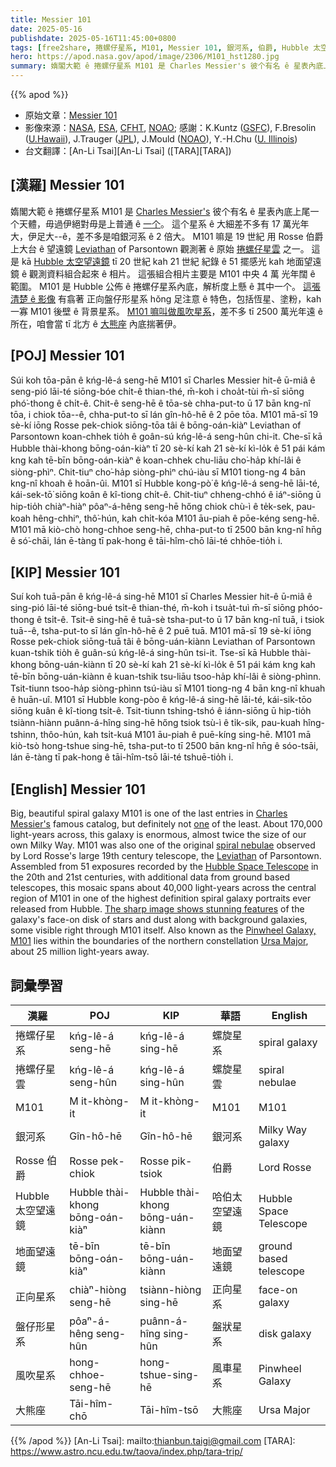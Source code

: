 ```yaml
---
title: Messier 101
date: 2025-05-16
publishdate: 2025-05-16T11:45:00+0800
tags: [free2share, 捲螺仔星系, M101, Messier 101, 銀河系, 伯爵, Hubble 太空望遠鏡, 地面望遠鏡, 正向星系, 盤仔形星系, 風吹星系, 大熊座]
hero: https://apod.nasa.gov/apod/image/2306/M101_hst1280.jpg
summary: 媠閣大範 ê 捲螺仔星系 M101 是 Charles Messier's 彼个有名 ê 星表內底上尾一个天體。
---
```


{{% apod %}}

- 原始文章：[Messier 101](https://apod.nasa.gov/apod/ap250516.html)
- 影像來源：[NASA](https://www.nasa.gov/), [ESA](https://www.spacetelescope.org/), [CFHT](https://www.cfht.hawaii.edu/), [NOAO](https://noirlab.edu/public/about/history-of-noao/);
感謝：K.Kuntz ([GSFC](https://universe.gsfc.nasa.gov/)), F.Bresolin ([U.Hawaii](https://www.ifa.hawaii.edu/)), J.Trauger ([JPL](https://www.jpl.nasa.gov/)), J.Mould ([NOAO](https://noirlab.edu/public/about/history-of-noao/)), Y.-H.Chu ([U. Illinois](https://astro.illinois.edu/))
- 台文翻譯：[An-Li Tsai][An-Li Tsai] ([TARA][TARA])


## [漢羅] Messier 101
媠閣大範 ê 捲螺仔星系 M101 是 [Charles Messier's][Charles Messier's] 彼个有名 ê 星表內底上尾一个天體，毋過伊絕對毋是上普通 ê [一个][one]。
這个星系 ê 大細差不多有 17 萬光年大，伊足大--ê，差不多是咱銀河系 ê 2 倍大。
M101 嘛是 19 世紀 用 Rosse 伯爵上大台 ê 望遠鏡 [Leviathan][Leviathan] of Parsontown 觀測著 ê 原始 [捲螺仔星雲][spiral nebulae] 之一。
這是 kā [Hubble 太空望遠鏡][Hubble Space Telescope] tī 20 世紀 kah 21 世紀 紀錄 ê 51 擺感光 kah 地面望遠鏡 ê 觀測資料組合起來 ê 相片。
這張組合相片主要是 M101 中央 4 萬 光年闊 ê 範圍。
M101 是 Hubble 公佈 ê 捲螺仔星系內底，解析度上懸 ê 其中一个。
[這張清楚 ê 影像][The sharp image shows stunning features] 有翕著 正向盤仔形星系 hŏng 足注意 ê 特色，包括恆星、塗粉，kah 一寡 M101 後壁 ê 背景星系。
[M101 嘛叫做風吹星系][Pinwheel Galaxy, M101]，差不多 tī 2500 萬光年遠 ê 所在，咱會當 tī 北方 ê [大熊座][Ursa Major] 內底揣著伊。

## [POJ] Messier 101
Súi koh tōa-pān ê kńg-lê-á seng-hē M101 sī Charles Messier hit-ê ū-miâ ê seng-pió lāi-té siōng-bóe chi̍t-ê thian-thé, m̄-koh i choa̍t-tùi m̄-sī siōng phó͘-thong ê chi̍t-ê.
Chit-ê seng-hē ê tōa-sè chha-put-to ū 17 bān kng-nî tōa, i chiok tōa--ê, chha-put-to sī lán gîn-hô-hē ê 2 pōe tōa.
M101 mā-sī 19 sè-kí iōng Rosse pek-chiok siōng-tōa tâi ê bōng-oán-kiàⁿ Leviathan of Parsontown koan-chhek tio̍h ê goân-sú kńg-lê-á seng-hûn chi-it.
Che-sī kā Hubble thài-khong bōng-oán-kiàⁿ tī 20 sè-kí kah 21 sè-kí kì-lo̍k ê 51 pái kám kng kah tē-bīn bōng-oán-kiàⁿ ê koan-chhek chu-liāu cho͘-ha̍p khí-lâi ê siòng-phìⁿ.
Chit-tiuⁿ cho͘-ha̍p siòng-phìⁿ chú-iàu sī M101 tiong-ng 4 bān kng-nî khoah ê hoān-ûi.
M101 sī Hubble kong-pò͘ ê kńg-lê-á seng-hē lāi-té, kái-sek-tō͘ siōng koân ê kî-tiong chi̍t-ê.
Chit-tiuⁿ chheng-chhó ê iáⁿ-siōng ū hip-tio̍h chiàⁿ-hiàⁿ pôaⁿ-á-hêng seng-hē hőng chiok chù-ì ê te̍k-sek, pau-koah hêng-chhiⁿ, thô͘-hún, kah chi̍t-kóa M101 āu-piah ê pōe-kéng seng-hē.
M101 mā kiò-chò hong-chhoe seng-hē, chha-put-to tī 2500 bān kng-nî hn̄g ê só͘-chāi, lán ē-tàng tī pak-hong ê tāi-hîm-chō lāi-té chhōe-tio̍h i.

## [KIP] Messier 101
Suí koh tuā-pān ê kńg-lê-á sing-hē M101 sī Charles Messier hit-ê ū-miâ ê sing-pió lāi-té siōng-bué tsi̍t-ê thian-thé, m̄-koh i tsua̍t-tuì m̄-sī siōng phóo-thong ê tsi̍t-ê.
Tsit-ê sing-hē ê tuā-sè tsha-put-to ū 17 bān kng-nî tuā, i tsiok tuā--ê, tsha-put-to sī lán gîn-hô-hē ê 2 puē tuā.
M101 mā-sī 19 sè-kí iōng Rosse pek-chiok siōng-tuā tâi ê bōng-uán-kiànn Leviathan of Parsontown kuan-tshik tio̍h ê guân-sú kńg-lê-á sing-hûn tsi-it.
Tse-sī kā Hubble thài-khong bōng-uán-kiànn tī 20 sè-kí kah 21 sè-kí kì-lo̍k ê 51 pái kám kng kah tē-bīn bōng-uán-kiànn ê kuan-tshik tsu-liāu tsoo-ha̍p khí-lâi ê siòng-phìnn.
Tsit-tiunn tsoo-ha̍p siòng-phìnn tsú-iàu sī M101 tiong-ng 4 bān kng-nî khuah ê huān-uî.
M101 sī Hubble kong-pòo ê kńg-lê-á sing-hē lāi-té, kái-sik-tōo siōng kuân ê kî-tiong tsi̍t-ê.
Tsit-tiunn tshing-tshó ê iánn-siōng ū hip-tio̍h tsiànn-hiànn puânn-á-hîng sing-hē hőng tsiok tsù-ì ê ti̍k-sik, pau-kuah hîng-tshinn, thôo-hún, kah tsi̍t-kuá M101 āu-piah ê puē-kíng sing-hē.
M101 mā kiò-tsò hong-tshue sing-hē, tsha-put-to tī 2500 bān kng-nî hn̄g ê sóo-tsāi, lán ē-tàng tī pak-hong ê tāi-hîm-tsō lāi-té tshuē-tio̍h i.

## [English] Messier 101
Big, beautiful spiral galaxy M101 is one of the last entries in [Charles Messier's][Charles Messier's] famous catalog, but definitely not [one][one] of the least.
About 170,000 light-years across, this galaxy is enormous, almost twice the size of our own Milky Way.
M101 was also one of the original [spiral nebulae][spiral nebulae] observed by Lord Rosse's large 19th century telescope, the [Leviathan][Leviathan] of Parsontown.
Assembled from 51 exposures recorded by the [Hubble Space Telescope][Hubble Space Telescope] in the 20th and 21st centuries, with additional data from ground based telescopes, this mosaic spans about 40,000 light-years across the central region of M101 in one of the highest definition spiral galaxy portraits ever released from Hubble.
[The sharp image shows stunning features][The sharp image shows stunning features] of the galaxy's face-on disk of stars and dust along with background galaxies, some visible right through M101 itself.
Also known as the [Pinwheel Galaxy, M101][Pinwheel Galaxy, M101] lies within the boundaries of the northern constellation [Ursa Major][Ursa Major], about 25 million light-years away.

## 詞彙學習

|漢羅|POJ|KIP|華語|English|
|-|-|-|-|-|
|捲螺仔星系|kńg-lê-á seng-hē|kńg-lê-á sing-hē|螺旋星系|spiral galaxy|
|捲螺仔星雲|kńg-lê-á seng-hûn|kńg-lê-á sing-hûn|螺旋星雲|spiral nebulae|
|M101|M it-khòng-it|M it-khòng-it|M101|M101|
|銀河系|Gîn-hô-hē|Gîn-hô-hē|銀河系|Milky Way galaxy|
|Rosse 伯爵|Rosse pek-chiok|Rosse pik-tsiok|伯爵|Lord Rosse|
|Hubble 太空望遠鏡|Hubble thài-khong bōng-oán-kiàⁿ|Hubble thài-khong bōng-uán-kiànn|哈伯太空望遠鏡|Hubble Space Telescope|
|地面望遠鏡|tē-bīn bōng-oán-kiàⁿ|tē-bīn bōng-uán-kiànn|地面望遠鏡|ground based telescope|
|正向星系|chiàⁿ-hiòng seng-hē|tsiànn-hiòng sing-hē|正向星系|face-on galaxy|
|盤仔形星系|pôaⁿ-á-hêng seng-hûn|puânn-á-hîng sing-hûn|盤狀星系|disk galaxy|
|風吹星系|hong-chhoe-seng-hē|hong-tshue-sing-hē|風車星系|Pinwheel Galaxy|
|大熊座|Tāi-hîm-chō|Tāi-hîm-tsō|大熊座|Ursa Major|

{{% /apod %}}
[An-Li Tsai]: mailto:thianbun.taigi@gmail.com
[TARA]: https://www.astro.ncu.edu.tw/taova/index.php/tara-trip/

[copyright]: https://apod.nasa.gov/apod/fap/lib/about_apod.html#srapply
[License3]: https://creativecommons.org/licenses/by-nc-nd/3.0/
[License2]:https://creativecommons.org/licenses/by-nc-nd/2.0/

[Charles Messier's]:https://www.nasa.gov/content/explore-the-night-sky-hubble-s-messier-catalog-bio
[one]:https://www.messier.seds.org/m/m102d.html
[spiral nebulae]:https://www.messier.seds.org/more/m101_rosse.html
[Leviathan]:https://birrcastle.com/telescope-astronomy/
[Hubble Space Telescope]:https://hubblesite.org/
[The sharp image shows stunning features]:https://hubblesite.org/contents/media/images/2006/10/1865-Image.html
[Pinwheel Galaxy, M101]:https://www.messier.seds.org/m/m101.html
[Ursa Major]:https://apod.nasa.gov/apod/ap160123.html
